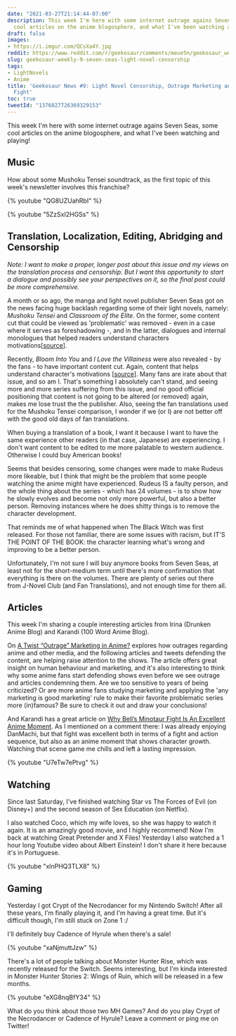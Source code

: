```yaml
---
date: "2021-03-27T21:14:44-07:00"
description: This week I'm here with some internet outrage agains Seven Seas, some
  cool articles on the anime blogosphere, and what I've been watching and playing!
draft: false
images:
- https://i.imgur.com/QCsXa4Y.jpg
reddit: https://www.reddit.com/r/geekosaur/comments/meue5n/geekosaur_weekly_9_light_novel_censorship_outrage/
slug: geekosaur-weekly-9-seven-seas-light-novel-censorship
tags:
- LightNovels
- Anime
title: 'Geekosaur News #9: Light Novel Censorship, Outrage Marketing and a Great Anime
  Fight'
toc: true
tweetId: "1376027726369329153"
---
```


This week I'm here with some internet outrage agains Seven Seas, some cool articles on the anime blogosphere, and what I've been watching and playing!

## Music

How about some Mushoku Tensei soundtrack, as the first topic of this week's newsletter involves this franchise?

{% youtube "QG8UZUahRbI" %}

<!--more-->

{% youtube "5ZzSxI2HGSs" %}

## Translation, Localization, Editing, Abridging and Censorship

*Note: I want to make a proper, longer post about this issue and my views on the translation process and censorship. But I want this opportunity to start a dialogue and possibly see your perspectives on it, so the final post could be more comprehensive.*

A month or so ago, the manga and light novel publisher Seven Seas got on the news facing huge backlash regarding some of their light novels, namely: *Mushoku Tensei* and *Classroom of the Elite*. On the former, some content cut that could be viewed as 'problematic' was removed - even in a case where it serves as foreshadowing -, and in the latter, dialogues and internal monologues that helped readers understand characters motivations[[source](https://www.animenewsnetwork.com/news/2021-02-17/seven-seas-addresses-mushoku-tensei-classroom-of-the-elite-light-novel-localization-changes/.169582)].

Recently, *Bloom Into You* and *I Love the Villainess* were also revealed - by the fans - to have important content cut. Again, content that helps understand character's motivations [[source](https://www.animenewsnetwork.com/interest/2021-03-19/im-in-love-with-the-villainess-author-responds-to-alterations-in-english-language-release/.170833)]. Many fans are irate about that issue, and so am I. That's something I absolutely can't stand, and seeing more and more series suffering from this issue, and no good official positioning that content is not going to be altered (or removed) again, makes me lose trust the the publisher. Also, seeing the fan translations used for the Mushoku Tensei comparison, I wonder if we (or I) are not better off with the good old days of fan translations.

When buying a translation of a book, I want it because I want to have the same experience other readers (in that case, Japanese) are experiencing. I don't want content to be edited to me more palatable to western audience. Otherwise I could buy American books!

Seems that besides censoring, some changes were made to make Rudeus more likeable, but I think that might be the problem that some people watching the anime might have experienced. Rudeus IS a faulty person, and the whole thing about the series - which has 24 volumes - is to show how he slowly evolves and become not only more powerful, but also a better person. Removing instances where he does shitty things is to remove the character development. 

That reminds me of what happened when The Black Witch was first released. For those not familiar, there are some issues with racism, but IT'S THE POINT OF THE BOOK: the character learning what's wrong and improving to be a better person.

Unfortunately, I'm not sure I will buy anymore books from Seven Seas, at least not for the short-medium term until there's more confirmation that everything is there on the volumes. There are plenty of series out there from J-Novel Club (and Fan Translations), and not enough time for them all.

## Articles

This week I'm sharing a couple interesting articles from Irina (Drunken Anime Blog) and Karandi (100 Word Anime Blog).

On [A Twist “Outrage” Marketing in Anime?](https://drunkenanimeblog.com/2021/03/24/a-twist-outrage-marketing-in-anime/) explores how outrages regarding anime and other media, and the following articles and tweets defending the content, are helping raise attention to the shows. The article offers great insight on human behaviour and marketing, and it's also interesting to think why some anime fans start defending shows even before we see outrage and articles condemning them. Are we too sensitive to years of being criticized? Or are more anime fans studying marketing and applying the 'any marketing is good marketing' rule to make their favorite problematic series more (in)famous? Be sure to check it out and draw your conclusions!

And Karandi has a great article on [Why Bell’s Minotaur Fight Is An Excellent Anime Moment](https://100wordanime.blog/why-bells-minotaur-fight-is-an-excellent-anime-moment/). As I mentioned on a comment there: I was already enjoying DanMachi, but that fight was excellent both in terms of a fight and action sequence, but also as an anime moment that shows character growth. Watching that scene game me chills and left a lasting impression.

{% youtube "U7eTw7ePtvg" %}

## Watching

Since last Saturday, I've finished watching Star vs The Forces of Evil (on Disney+) and the second season of Sex Education (on Netflix).

I also watched Coco, which my wife loves, so she was happy to watch it again. It is an amazingly good movie, and I highly recommend! Now I'm back at watching Great Pretender and X Files! Yesterday I also watched a 1 hour long Youtube video about Albert Einstein! I don't share it here because it's in Portuguese.

{% youtube "xlnPHQ3TLX8" %}

## Gaming

Yesterday I got Crypt of the Necrodancer for my Nintendo Switch! After all these years, I'm finally playing it, and I'm having a great time. But it's difficult though, I'm still stuck on Zone 1 :/ 

I'll definitely buy Cadence of Hyrule when there's a sale!

{% youtube "xaNjmuttJzw" %}

There's a lot of people talking about Monster Hunter Rise, which was recently released for the Switch. Seems interesting, but I'm kinda interested in Monster Hunter Stories 2: Wings of Ruin, which will be released in a few months.

{% youtube "eXG8nqBfY34" %}

What do you think about those two MH Games? And do you play Crypt of the Necrodancer or Cadence of Hyrule? Leave a comment or ping me on Twitter!
